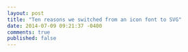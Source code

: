 ```yaml
---
layout: post
title: "Ten reasons we switched from an icon font to SVG"
date: 2014-07-09 09:21:37 -0400
comments: true
published: false
---
```

